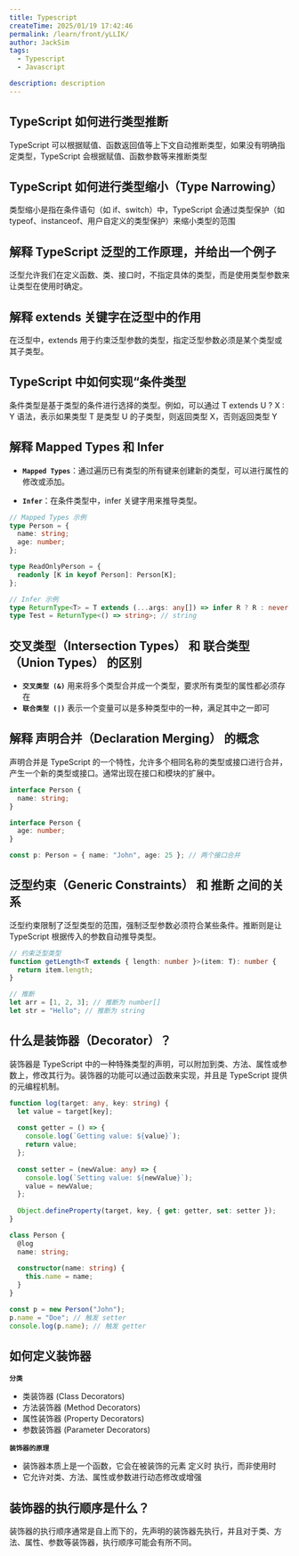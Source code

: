 ```yaml
---
title: Typescript
createTime: 2025/01/19 17:42:46
permalink: /learn/front/yLLIK/
author: JackSim
tags:
  - Typescript
  - Javascript

description: description
---
```



## TypeScript 如何进行类型推断

TypeScript 可以根据赋值、函数返回值等上下文自动推断类型，如果没有明确指定类型，TypeScript 会根据赋值、函数参数等来推断类型

## TypeScript 如何进行类型缩小（Type Narrowing）

类型缩小是指在条件语句（如 if、switch）中，TypeScript 会通过类型保护（如 typeof、instanceof、用户自定义的类型保护）来缩小类型的范围

## 解释 TypeScript 泛型的工作原理，并给出一个例子

泛型允许我们在定义函数、类、接口时，不指定具体的类型，而是使用类型参数来让类型在使用时确定。

## 解释 extends 关键字在泛型中的作用

在泛型中，extends 用于约束泛型参数的类型，指定泛型参数必须是某个类型或其子类型。

## TypeScript 中如何实现“条件类型

条件类型是基于类型的条件进行选择的类型。例如，可以通过 T extends U ? X : Y 语法，表示如果类型 T 是类型 U 的子类型，则返回类型 X，否则返回类型 Y

## 解释 Mapped Types 和 Infer

- **`Mapped Types`**：通过遍历已有类型的所有键来创建新的类型，可以进行属性的修改或添加。
  
- **`Infer`**：在条件类型中，infer 关键字用来推导类型。

```Typescript
// Mapped Types 示例
type Person = {
  name: string;
  age: number;
};

type ReadOnlyPerson = {
  readonly [K in keyof Person]: Person[K];
};

// Infer 示例
type ReturnType<T> = T extends (...args: any[]) => infer R ? R : never;
type Test = ReturnType<() => string>; // string

```

## 交叉类型（Intersection Types） 和 联合类型（Union Types） 的区别

- **`交叉类型 (&)`**  用来将多个类型合并成一个类型，要求所有类型的属性都必须存在
- **`联合类型 (|)`**  表示一个变量可以是多种类型中的一种，满足其中之一即可

## 解释 声明合并（Declaration Merging） 的概念

声明合并是 TypeScript 的一个特性，允许多个相同名称的类型或接口进行合并，产生一个新的类型或接口。通常出现在接口和模块的扩展中。

```Typescript
interface Person {
  name: string;
}

interface Person {
  age: number;
}

const p: Person = { name: "John", age: 25 }; // 两个接口合并

```

## 泛型约束（Generic Constraints） 和 推断 之间的关系

泛型约束限制了泛型类型的范围，强制泛型参数必须符合某些条件。推断则是让 TypeScript 根据传入的参数自动推导类型。

```Typescript
// 约束泛型类型
function getLength<T extends { length: number }>(item: T): number {
  return item.length;
}

// 推断
let arr = [1, 2, 3]; // 推断为 number[]
let str = "Hello"; // 推断为 string
```

## 什么是装饰器（Decorator）？

装饰器是 TypeScript 中的一种特殊类型的声明，可以附加到类、方法、属性或参数上，修改其行为。装饰器的功能可以通过函数来实现，并且是 TypeScript 提供的元编程机制。
```Typescript
function log(target: any, key: string) {
  let value = target[key];
  
  const getter = () => {
    console.log(`Getting value: ${value}`);
    return value;
  };
  
  const setter = (newValue: any) => {
    console.log(`Setting value: ${newValue}`);
    value = newValue;
  };
  
  Object.defineProperty(target, key, { get: getter, set: setter });
}

class Person {
  @log
  name: string;
  
  constructor(name: string) {
    this.name = name;
  }
}

const p = new Person("John");
p.name = "Doe"; // 触发 setter
console.log(p.name); // 触发 getter
```

## 如何定义装饰器

**`分类`**
- 类装饰器 (Class Decorators)
- 方法装饰器 (Method Decorators)
- 属性装饰器 (Property Decorators)
- 参数装饰器 (Parameter Decorators)

**`装饰器的原理`**
- 装饰器本质上是一个函数，它会在被装饰的元素 定义时 执行，而非使用时
- 它允许对类、方法、属性或参数进行动态修改或增强




## 装饰器的执行顺序是什么？

装饰器的执行顺序通常是自上而下的，先声明的装饰器先执行，并且对于类、方法、属性、参数等装饰器，执行顺序可能会有所不同。